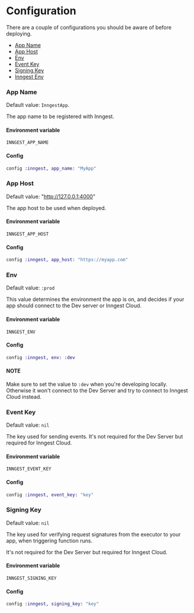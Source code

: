 # Configuration

There are a couple of configurations you should be aware of before deploying.

- [App Name](#app-name)
- [App Host](#app-host)
- [Env](#env)
- [Event Key](#event-key)
- [Signing Key](#signing-key)
- [Inngest Env](#inngest-env)

### App Name

Default value: `InngestApp`.

The app name to be registered with Inngest.

#### Environment variable

`INNGEST_APP_NAME`

#### Config
``` elixir
config :inngest, app_name: "MyApp"
```

### App Host

Default value: "http://127.0.0.1:4000"

The app host to be used when deployed.

#### Environment variable

`INNGEST_APP_HOST`

#### Config
``` elixir
config :inngest, app_host: "https://myapp.com"
```

### Env

Default value: `:prod`

This value determines the environment the app is on, and decides if your app
should connect to the Dev server or Inngest Cloud.

#### Environment variable

`INNGEST_ENV`

#### Config

``` elixir
config :inngest, env: :dev
```

#### NOTE

Make sure to set the value to `:dev` when you're developing locally.
Otherwise it won't connect to the Dev Server and try to connect to Inngest Cloud
instead.

### Event Key

Default value: `nil`

The key used for sending events. It's not required for the Dev Server but required
for Inngest Cloud.

#### Environment variable

`INNGEST_EVENT_KEY`

#### Config

``` elixir
config :inngest, event_key: "key"
```

### Signing Key

Default value: `nil`

The key used for verifying request signatures from the executor to your app, when
triggering function runs.

It's not required for the Dev Server but required for Inngest Cloud.

#### Environment variable

`INNGEST_SIGNING_KEY`

#### Config

``` elixir
config :inngest, signing_key: "key"
```
